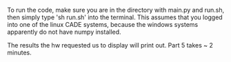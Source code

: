 To run the code, make sure you are in the directory with main.py and run.sh,
then simply type 'sh run.sh' into the terminal. This assumes that you logged into one of the linux CADE systems, because the windows systems apparently do not have numpy installed. 

The results the hw requested us to display will print out. Part 5 takes ~ 2 minutes.

